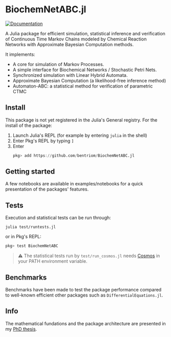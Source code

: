 
BiochemNetABC.jl 
==================

<!--
![Pipeline status](https://gitlab-research.centralesupelec.fr/2017bentrioum/markovprocesses.jl/badges/master/pipeline.svg)
-->
[![Documentation](https://github.com/bentriom/BiochemNetABC.jl/actions/workflows/doc.yml/badge.svg)](https://bentriom.github.io/BiochemNetABC.jl/)

A Julia package for efficient simulation, statistical inference and verification of Continuous Time Markov Chains
modeled by Chemical Reaction Networks with Approximate Bayesian Computation methods.

It implements:

* A core for simulation of Markov Processes.
* A simple interface for Biochemical Networks / Stochastic Petri Nets.
* Synchronized simulation with Linear Hybrid Automata.
* Approximate Bayesian Computation (a likelihood-free inference method)
* Automaton-ABC: a statistical method for verification of parametric CTMC

<!--
## Resources

* **Documentation**: <https://2017bentrioum.pages.centralesupelec.fr/markovprocesses.jl/public>
-->

## Install

This package is not yet registered in the Julia's General registry. For the install of the package:

1. Launch Julia's REPL (for example by entering `julia` in the shell)
2. Enter Pkg's REPL by typing `]`
3. Enter
   ```julia
   pkg> add https://github.com/bentriom/BiochemNetABC.jl
   ```

## Getting started 

A few notebooks are available in examples/notebooks for a quick presentation of the packages' features.

## Tests

Execution and statistical tests can be run through:

`julia test/runtests.jl`

or in Pkg's REPL:

```julia
pkg> test BiochemNetABC
```

> :warning: The statistical tests run by `test/run_cosmos.jl` needs [Cosmos](http://cosmos.lacl.fr/) in your PATH environment variable.

## Benchmarks

Benchmarks have been made to test the package performance compared to well-known efficient other packages such as `DifferentialEquations.jl`.

## Info

The mathematical fundations and the package architecture are presented in my [PhD thesis](https://theses.hal.science/tel-03621447).

